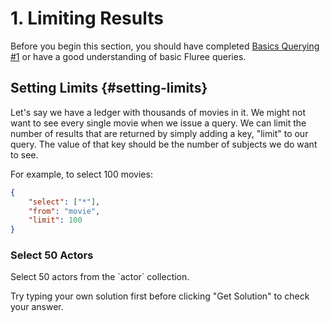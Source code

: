 # 1. Limiting Results

Before you begin this section, you should have completed [Basics Querying #1](/lesson/bg-query/1) or have a good understanding of basic Fluree queries.

## Setting Limits {#setting-limits}

Let's say we have a ledger with thousands of movies in it. We might not want to see every single movie when we issue a query. We can limit the number of results that are returned by simply adding a key, "limit" to our query. The value of that key should be the number of subjects we do want to see.

For example, to select 100 movies:

```json
{
    "select": ["*"],
    "from": "movie",
    "limit": 100
}
```

<div class="challenge">
<h3>Select 50 Actors</h3>
<p>
Select 50 actors from the `actor` collection.
</p>

<p>Try typing your own solution first before clicking "Get Solution" to check your answer. </p>
</div>

